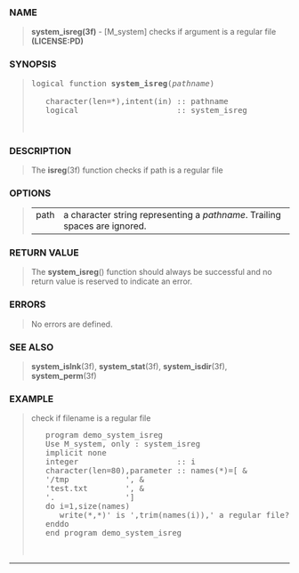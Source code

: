 <?
<body>
  <div id="Container">
    <div id="Content">
      <div class="c105"></div><a name="0"></a>

      <h3><a name="0">NAME</a></h3>

      <blockquote>
        <b>system_isreg(3f)</b> - [M_system] checks if argument is a regular file <b>(LICENSE:PD)</b>
      </blockquote><a name="contents" id="contents"></a>

      <h3><a name="8">SYNOPSIS</a></h3>

      <blockquote>
        <pre>
logical function <b>system_isreg</b>(<i>pathname</i>)
<br />   character(len=*),intent(in) :: pathname
   logical                     :: system_isreg
<br />
</pre>
      </blockquote><a name="2"></a>

      <h3><a name="2">DESCRIPTION</a></h3>

      <blockquote>
        The <b>isreg</b>(3f) function checks if path is a regular file
      </blockquote><a name="3"></a>

      <h3><a name="3">OPTIONS</a></h3>

      <blockquote>
        <table cellpadding="3">
          <tr valign="top">
            <td class="c106" width="6%" nowrap="nowrap">path</td>

            <td valign="bottom">a character string representing a <i>pathname</i>. Trailing spaces are ignored.</td>
          </tr>
        </table>
      </blockquote><a name="4"></a>

      <h3><a name="4">RETURN VALUE</a></h3>

      <blockquote>
        The <b>system_isreg</b>() function should always be successful and no return value is reserved to indicate an error.
      </blockquote><a name="5"></a>

      <h3><a name="5">ERRORS</a></h3>

      <blockquote>
        No errors are defined.
      </blockquote><a name="6"></a>

      <h3><a name="6">SEE ALSO</a></h3>

      <blockquote>
        <b>system_islnk</b>(3f), <b>system_stat</b>(3f), <b>system_isdir</b>(3f), <b>system_perm</b>(3f)
      </blockquote><a name="7"></a>

      <h3><a name="7">EXAMPLE</a></h3>

      <blockquote>
        check if filename is a regular file
        <pre>
   program demo_system_isreg
   Use M_system, only : system_isreg
   implicit none
   integer                     :: i
   character(len=80),parameter :: names(*)=[ &amp;
   '/tmp            ', &amp;
   'test.txt        ', &amp;
   '.               ']
   do i=1,size(names)
      write(*,*)' is ',trim(names(i)),' a regular file? ', system_isreg(names(i))
   enddo
   end program demo_system_isreg
<br />
</pre>
      </blockquote>
      <hr />
    </div>
  </div>
</body>

